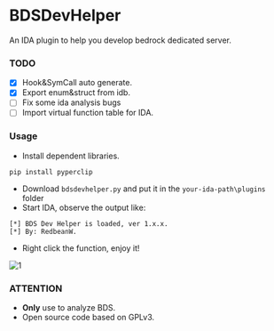 # BDSDevHelper
An IDA plugin to help you develop bedrock dedicated server.

### TODO

 - [x] Hook&SymCall auto generate.
 - [x] Export enum&struct from idb.
 - [ ] Fix some ida analysis bugs
 - [ ] Import virtual function table for IDA.

### Usage
 - Install dependent libraries.
```
pip install pyperclip
```
 - Download `bdsdevhelper.py` and put it in the `your-ida-path\plugins` folder
 - Start IDA, observe the output like:
```
[*] BDS Dev Helper is loaded, ver 1.x.x.
[*] By: RedbeanW.
```
 - Right click the function, enjoy it!

![1](https://user-images.githubusercontent.com/29711228/175335921-13723762-d10b-44c7-b43c-740d0e6b5b5c.png)

### ATTENTION
 - **Only** use to analyze BDS.
 - Open source code based on GPLv3.
